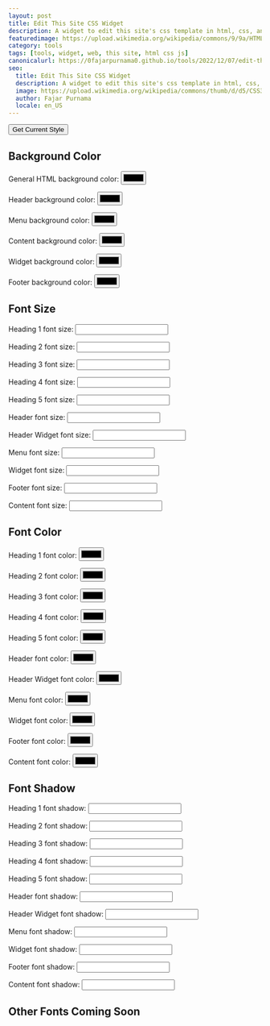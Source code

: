 ```yaml
---
layout: post
title: Edit This Site CSS Widget
description: A widget to edit this site's css template in html, css, and js.
featuredimage: https://upload.wikimedia.org/wikipedia/commons/9/9a/HTML5_audio_icon.svg
category: tools
tags: [tools, widget, web, this site, html css js]
canonicalurl: https://0fajarpurnama0.github.io/tools/2022/12/07/edit-this-site-css-widget
seo:
  title: Edit This Site CSS Widget
  description: A widget to edit this site's css template in html, css, and js.
  image: https://upload.wikimedia.org/wikipedia/commons/thumb/d/d5/CSS3_logo_and_wordmark.svg/1200px-CSS3_logo_and_wordmark.svg.png
  author: Fajar Purnama
  locale: en_US
---
```


<button onClick="get_current_style()">Get Current Style</button>

<h2>Background Color</h2>
<p>General HTML background color: <input type="color" id="htmlbackgroundColor" /></p>
<p>Header background color: <input type="color" id="headerbackgroundColor" /></p>
<p>Menu background color: <input type="color" id="menubackgroundColor" /></p>
<p>Content background color: <input type="color" id="contentbackgroundColor" /></p>
<p>Widget background color: <input type="color" id="widgetbackgroundColor" /></p>
<p>Footer background color: <input type="color" id="footerbackgroundColor" /></p>

<h2>Font Size</h2>
<p>Heading 1 font size: <input type="number" id="heading1fontsize"/></p>
<p>Heading 2 font size: <input type="number" id="heading2fontsize"/></p>
<p>Heading 3 font size: <input type="number" id="heading3fontsize"/></p>
<p>Heading 4 font size: <input type="number" id="heading4fontsize"/></p>
<p>Heading 5 font size: <input type="number" id="heading5fontsize"/></p>
<p>Header font size: <input type="number" id="headerfontsize"/></p>
<p>Header Widget font size: <input type="number" id="headerwidgetfontsize"/></p>
<p>Menu font size: <input type="number" id="menufontsize"/></p>
<p>Widget font size: <input type="number" id="widgetfontsize"/></p>
<p>Footer font size: <input type="number" id="footerfontsize"/></p>
<p>Content font size: <input type="number" id="contentfontsize"/></p>

<h2>Font Color</h2>
<p>Heading 1 font color: <input type="color" id="heading1fontcolor"/></p>
<p>Heading 2 font color: <input type="color" id="heading2fontcolor"/></p>
<p>Heading 3 font color: <input type="color" id="heading3fontcolor"/></p>
<p>Heading 4 font color: <input type="color" id="heading4fontcolor"/></p>
<p>Heading 5 font color: <input type="color" id="heading5fontcolor"/></p>
<p>Header font color: <input type="color" id="headerfontcolor"/></p>
<p>Header Widget font color: <input type="color" id="headerwidgetfontcolor"/></p>
<p>Menu font color: <input type="color" id="menufontcolor"/></p>
<p>Widget font color: <input type="color" id="widgetfontcolor"/></p>
<p>Footer font color: <input type="color" id="footerfontcolor"/></p>
<p>Content font color: <input type="color" id="contentfontcolor"/></p>

<h2>Font Shadow</h2>
<p>Heading 1 font shadow: <input type="text" id="heading1fontshadow"/></p>
<p>Heading 2 font shadow: <input type="text" id="heading2fontshadow"/></p>
<p>Heading 3 font shadow: <input type="text" id="heading3fontshadow"/></p>
<p>Heading 4 font shadow: <input type="text" id="heading4fontshadow"/></p>
<p>Heading 5 font shadow: <input type="text" id="heading5fontshadow"/></p>
<p>Header font shadow: <input type="shadow" id="headerfontshadow"/></p>
<p>Header Widget font shadow: <input type="shadow" id="headerwidgetfontshadow"/></p>
<p>Menu font shadow: <input type="shadow" id="menufontshadow"/></p>
<p>Widget font shadow: <input type="shadow" id="widgetfontshadow"/></p>
<p>Footer font shadow: <input type="shadow" id="footerfontshadow"/></p>
<p>Content font shadow: <input type="shadow" id="contentfontshadow"/></p>

<h2>Other Fonts Coming Soon</h2>

<script>
function get_current_style() {
  document.getElementById("htmlbackgroundColor").value = rgbToHex(getComputedStyle(document.getElementsByTagName("html")[0]).backgroundColor);
  document.getElementById("headerbackgroundColor").value = rgbToHex(getComputedStyle(document.querySelectorAll(".header")[0]).backgroundColor);
  document.getElementById("menubackgroundColor").value = rgbToHex(getComputedStyle(document.querySelectorAll(".grid-menu")[0]).backgroundColor);
  document.getElementById("contentbackgroundColor").value = rgbToHex(getComputedStyle(document.querySelectorAll(".grid-content")[0]).backgroundColor);
  document.getElementById("widgetbackgroundColor").value = rgbToHex(getComputedStyle(document.querySelectorAll(".grid-widget")[0]).backgroundColor);
  document.getElementById("footerbackgroundColor").value = rgbToHex(getComputedStyle(document.getElementsByTagName("footer")[0]).backgroundColor);

  document.getElementById("heading1fontsize").value = Number(getComputedStyle(document.getElementsByTagName("h1")[0]).fontSize.slice(0, -2));
  document.getElementById("heading2fontsize").value = Number(getComputedStyle(document.getElementsByTagName("h2")[0]).fontSize.slice(0, -2));
  document.getElementById("heading3fontsize").value = Number(getComputedStyle(document.getElementsByTagName("h3")[0]).fontSize.slice(0, -2));
  document.getElementById("heading4fontsize").value = Number(getComputedStyle(document.getElementsByTagName("h4")[0]).fontSize.slice(0, -2));
  document.getElementById("heading5fontsize").value = Number(getComputedStyle(document.getElementsByTagName("h5")[0]).fontSize.slice(0, -2));
  document.getElementById("headerfontsize").value = Number(getComputedStyle(document.querySelectorAll(".header")[0]).fontSize.slice(0, -2));
  document.getElementById("headerwidgetfontsize").value = Number(getComputedStyle(document.querySelectorAll(".header-widget")[0]).fontSize.slice(0, -2));
  document.getElementById("menufontsize").value = Number(getComputedStyle(document.querySelectorAll(".grid-menu")[0]).fontSize.slice(0, -2));
  document.getElementById("widgetfontsize").value = Number(getComputedStyle(document.querySelectorAll(".grid-widget")[0]).fontSize.slice(0, -2));
  document.getElementById("footerfontsize").value = Number(getComputedStyle(document.getElementsByTagName("footer")[0]).fontSize.slice(0, -2));
  document.getElementById("contentfontsize").value = Number(getComputedStyle(document.querySelectorAll(".grid-content")[0]).fontSize.slice(0, -2));

  document.getElementById("heading1fontcolor").value = rgbToHex(getComputedStyle(document.getElementsByTagName("h1")[0]).color);
  document.getElementById("heading2fontcolor").value = rgbToHex(getComputedStyle(document.getElementsByTagName("h2")[0]).color);
  document.getElementById("heading3fontcolor").value = rgbToHex(getComputedStyle(document.getElementsByTagName("h3")[0]).color);
  document.getElementById("heading4fontcolor").value = rgbToHex(getComputedStyle(document.getElementsByTagName("h4")[0]).color);
  document.getElementById("heading5fontcolor").value = rgbToHex(getComputedStyle(document.getElementsByTagName("h5")[0]).color);
  document.getElementById("headerfontcolor").value = rgbToHex(getComputedStyle(document.querySelectorAll(".header")[0]).color);
  document.getElementById("headerwidgetfontcolor").value = rgbToHex(getComputedStyle(document.querySelectorAll(".header-widget")[0]).color);
  document.getElementById("menufontcolor").value = rgbToHex(getComputedStyle(document.querySelectorAll(".grid-menu")[0]).color);
  document.getElementById("widgetfontcolor").value = rgbToHex(getComputedStyle(document.querySelectorAll(".grid-widget")[0]).color);
  document.getElementById("footerfontcolor").value = rgbToHex(getComputedStyle(document.getElementsByTagName("footer")[0]).color);
  document.getElementById("contentfontcolor").value = rgbToHex(getComputedStyle(document.querySelectorAll(".grid-content")[0]).color);

  document.getElementById("heading1fontshadow").value = getComputedStyle(document.getElementsByTagName("h1")[0]).textShadow;
  document.getElementById("heading2fontshadow").value = getComputedStyle(document.getElementsByTagName("h2")[0]).textShadow;
  document.getElementById("heading3fontshadow").value = getComputedStyle(document.getElementsByTagName("h3")[0]).textShadow;
  document.getElementById("heading4fontshadow").value = getComputedStyle(document.getElementsByTagName("h4")[0]).textShadow;
  document.getElementById("heading5fontshadow").value = getComputedStyle(document.getElementsByTagName("h5")[0]).textShadow;
  document.getElementById("headerfontshadow").value = getComputedStyle(document.querySelectorAll(".header")[0]).textShadow;
  document.getElementById("headerwidgetfontshadow").value = getComputedStyle(document.querySelectorAll(".header-widget")[0]).textShadow;
  document.getElementById("menufontshadow").value = getComputedStyle(document.querySelectorAll(".grid-menu")[0]).textShadow;
  document.getElementById("widgetfontshadow").value = getComputedStyle(document.querySelectorAll(".grid-widget")[0]).textShadow;
  document.getElementById("footerfontshadow").value = getComputedStyle(document.getElementsByTagName("footer")[0]).textShadow;
  document.getElementById("contentfontshadow").value = getComputedStyle(document.querySelectorAll(".grid-content")[0]).textShadow;
}

document.getElementById("htmlbackgroundColor").addEventListener("change", function(event) {
  document.getElementsByTagName("html")[0].style.backgroundImage = "none";
  document.getElementsByTagName("html")[0].style.backgroundColor = event.target.value;
});

document.getElementById("headerbackgroundColor").addEventListener("change", function(event) {
  document.querySelectorAll(".header")[0].style.backgroundImage = "none";
  document.querySelectorAll(".header")[0].style.backgroundColor = event.target.value;
});

document.getElementById("menubackgroundColor").addEventListener("change", function(event) {
  document.querySelectorAll(".grid-menu")[0].style.backgroundImage = "none";
  document.querySelectorAll(".grid-menu")[0].style.backgroundColor = event.target.value;
});

document.getElementById("contentbackgroundColor").addEventListener("change", function(event) {
  document.querySelectorAll(".grid-content")[0].style.backgroundImage = "none";
  document.querySelectorAll(".grid-content")[0].style.backgroundColor = event.target.value;
});

document.getElementById("widgetbackgroundColor").addEventListener("change", function(event) {
  document.querySelectorAll(".grid-widget")[0].style.backgroundImage = "none";
  document.querySelectorAll(".grid-widget")[0].style.backgroundColor = event.target.value;
});

document.getElementById("widgetbackgroundColor").addEventListener("change", function(event) {
  document.querySelectorAll(".grid-widget")[0].style.backgroundImage = "none";
  document.querySelectorAll(".grid-widget")[0].style.backgroundColor = event.target.value;
});

document.getElementById("footerbackgroundColor").addEventListener("change", function(event) {
  document.getElementsByTagName("footer")[0].style.backgroundImage = "none";
  document.getElementsByTagName("footer")[0].style.backgroundColor = event.target.value;
});

document.getElementById("heading1fontsize").addEventListener("change", function(event) {
  document.getElementsByTagName("h1")[0].style.fontSize = event.target.value;
});

document.getElementById("heading2fontsize").addEventListener("change", function(event) {
  document.getElementsByTagName("h2")[0].style.fontSize = event.target.value;
});

document.getElementById("heading3fontsize").addEventListener("change", function(event) {
  document.getElementsByTagName("h3")[0].style.fontSize = event.target.value;
});

document.getElementById("heading4fontsize").addEventListener("change", function(event) {
  document.getElementsByTagName("h4")[0].style.fontSize = event.target.value;
});

document.getElementById("heading5fontsize").addEventListener("change", function(event) {
  document.getElementsByTagName("h5")[0].style.fontSize = event.target.value;
});

document.getElementById("headerfontsize").addEventListener("change", function(event) {
  document.querySelectorAll(".header")[0].style.fontSize = event.target.value;
});

document.getElementById("headerwidgetfontsize").addEventListener("change", function(event) {
  document.querySelectorAll(".header-widget")[0].style.fontSize = event.target.value;
});

document.getElementById("menufontsize").addEventListener("change", function(event) {
  document.querySelectorAll(".grid-menu")[0].style.fontSize = event.target.value;
});

document.getElementById("widgetfontsize").addEventListener("change", function(event) {
  document.querySelectorAll(".grid-widget")[0].style.fontSize = event.target.value;
});

document.getElementById("footerfontsize").addEventListener("change", function(event) {
  document.getElementsByTagName("footer")[0].style.fontSize = event.target.value;
});

document.getElementById("contentfontsize").addEventListener("change", function(event) {
  document.querySelectorAll(".grid-content")[0].style.fontSize = event.target.value;
});

document.getElementById("heading1fontcolor").addEventListener("change", function(event) {
  document.getElementsByTagName("h1")[0].style.color = event.target.value;
});

document.getElementById("heading2fontcolor").addEventListener("change", function(event) {
  document.getElementsByTagName("h2")[0].style.color = event.target.value;
});

document.getElementById("heading3fontcolor").addEventListener("change", function(event) {
  document.getElementsByTagName("h3")[0].style.color = event.target.value;
});

document.getElementById("heading4fontcolor").addEventListener("change", function(event) {
  document.getElementsByTagName("h4")[0].style.color = event.target.value;
});

document.getElementById("headerfontcolor").addEventListener("change", function(event) {
  document.querySelectorAll(".header")[0].style.color = event.target.value;
});

document.getElementById("headerwidgetfontcolor").addEventListener("change", function(event) {
  document.querySelectorAll(".header-widget")[0].style.color = event.target.value;
});

document.getElementById("menufontcolor").addEventListener("change", function(event) {
  document.querySelectorAll(".grid-menu")[0].style.color = event.target.value;
});

document.getElementById("widgetfontcolor").addEventListener("change", function(event) {
  document.querySelectorAll(".grid-widget")[0].style.color = event.target.value;
});

document.getElementById("footerfontcolor").addEventListener("change", function(event) {
  document.getElementsByTagName("footer")[0].style.color = event.target.value;
});

document.getElementById("contentfontcolor").addEventListener("change", function(event) {
 document.querySelectorAll(".grid-content")[0].style.color = event.target.value;
});

document.getElementById("heading1fontshadow").addEventListener("change", function(event) {
  document.getElementsByTagName("h1")[0].style.textShadow = event.target.value;
});

document.getElementById("heading2fontshadow").addEventListener("change", function(event) {
  document.getElementsByTagName("h2")[0].style.textShadow = event.target.value;
});

document.getElementById("heading3fontshadow").addEventListener("change", function(event) {
  document.getElementsByTagName("h3")[0].style.textShadow = event.target.value;
});

document.getElementById("heading4fontshadow").addEventListener("change", function(event) {
  document.getElementsByTagName("h4")[0].style.textShadow = event.target.value;
});

document.getElementById("heading5fontshadow").addEventListener("change", function(event) {
  document.getElementsByTagName("h5")[0].style.textShadow = event.target.value;
});

document.getElementById("headerfontshadow").addEventListener("change", function(event) {
  document.querySelectorAll(".header")[0].style.textShadow = event.target.value;
});

document.getElementById("headerwidgetfontshadow").addEventListener("change", function(event) {
  document.querySelectorAll(".header-widget")[0].style.textShadow = event.target.value;
});

document.getElementById("widgetfontshadow").addEventListener("change", function(event) {
  document.querySelectorAll(".grid-widget")[0].style.textShadow = event.target.value;
});

document.getElementById("footerfontshadow").addEventListener("change", function(event) {
  document.getElementsByTagName("footer")[0].style.textShadow = event.target.value;
});

document.getElementById("contentfontshadow").addEventListener("change", function(event) {
  document.querySelectorAll(".grid-content")[0].style.textShadow = event.target.value;
});

function rgbToHex(rgbColor) {
  // Extract RGB values from the computed style
  const rgbValues = rgbColor.match(/\d+/g).map(Number);
  const red = rgbValues[0];
  const green = rgbValues[1];
  const blue = rgbValues[2];

  // Convert RGB to hex
  const hexColor = `#${((1 << 24) + (red << 16) + (green << 8) + blue).toString(16).slice(1)}`;
  return hexColor;
}
</script>